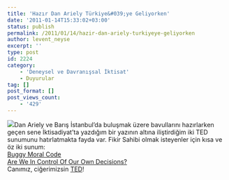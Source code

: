 ```yaml
---
title: 'Hazır Dan Ariely Türkiye&#039;ye Geliyorken'
date: '2011-01-14T15:33:02+03:00'
status: publish
permalink: /2011/01/14/hazir-dan-ariely-turkiyeye-geliyorken
author: levent_neyse
excerpt: ''
type: post
id: 2224
category:
    - 'Deneysel ve Davranışsal İktisat'
    - Duyurular
tag: []
post_format: []
post_views_count:
    - '429'
---
```

![](http://www.businessweek.com/bschools/mbapremium/slideshows/duke/image/dan-ariely.jpg)Dan Ariely ve Barış İstanbul’da buluşmak üzere bavullarını hazırlarken geçen sene İktisadiyat’ta yazdığım bir yazının altına iliştirdiğim iki TED sunumunu hatırlatmakta fayda var. Fikir Sahibi olmak isteyenler için kısa ve öz iki sunum:  
[Buggy Moral Code](http://www.ted.com/talks/dan_ariely_on_our_buggy_moral_code.html)  
[Are We In Control Of Our Own Decisions?](http://www.ted.com/talks/lang/eng/dan_ariely_asks_are_we_in_control_of_our_own_decisions.html)  
Canımız, ciğerimizsin [TED](http://www.ted.com "TED")!